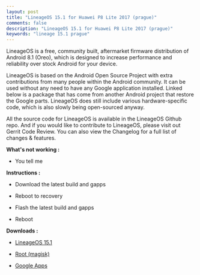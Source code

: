 ```yaml
---
layout: post
title: "LineageOS 15.1 for Huawei P8 Lite 2017 (prague)"
comments: false
description: "LineageOS 15.1 for Huawei P8 Lite 2017 (prague)"
keywords: "lineage 15.1 prague"
---
```


LineageOS is a free, community built, aftermarket firmware distribution of Android 8.1 (Oreo), which is designed to increase performance and reliability over stock Android for your device.

LineageOS is based on the Android Open Source Project with extra contributions from many people within the Android community. It can be used without any need to have any Google application installed. Linked below is a package that has come from another Android project that restore the Google parts. LineageOS does still include various hardware-specific code, which is also slowly being open-sourced anyway.

All the source code for LineageOS is available in the LineageOS Github repo. And if you would like to contribute to LineageOS, please visit out Gerrit Code Review. You can also view the Changelog for a full list of changes & features.


**What's not working :**

 * You tell me

**Instructions :**

 * Download the latest build and gapps

 * Reboot to recovery

 * Flash the latest build and gapps

 * Reboot

**Downloads :**

 * [LineageOS 15.1](https://sourceforge.net/projects/darkjoker360-developements/files/Huawei/P10%20Lite/Oreo/LineageOS/)

 * [Root (magisk)](https://github.com/ianmacd/MagiskBuilds)

 * [Google Apps](https://wiki.lineageos.org/gapps.html)
